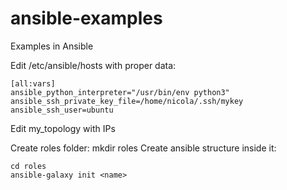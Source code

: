# ansible-examples
Examples in Ansible

Edit /etc/ansible/hosts with proper data:

```
[all:vars]
ansible_python_interpreter="/usr/bin/env python3"
ansible_ssh_private_key_file=/home/nicola/.ssh/mykey
ansible_ssh_user=ubuntu
```

Edit my_topology with IPs


Create roles folder:  mkdir roles
Create ansible structure inside it:   
```
cd roles
ansible-galaxy init <name>
```


